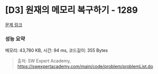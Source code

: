 # [D3] 원재의 메모리 복구하기 - 1289 

[문제 링크](https://swexpertacademy.com/main/code/problem/problemDetail.do?contestProbId=AV19AcoKI9sCFAZN) 

### 성능 요약

메모리: 43,780 KB, 시간: 94 ms, 코드길이: 355 Bytes



> 출처: SW Expert Academy, https://swexpertacademy.com/main/code/problem/problemList.do